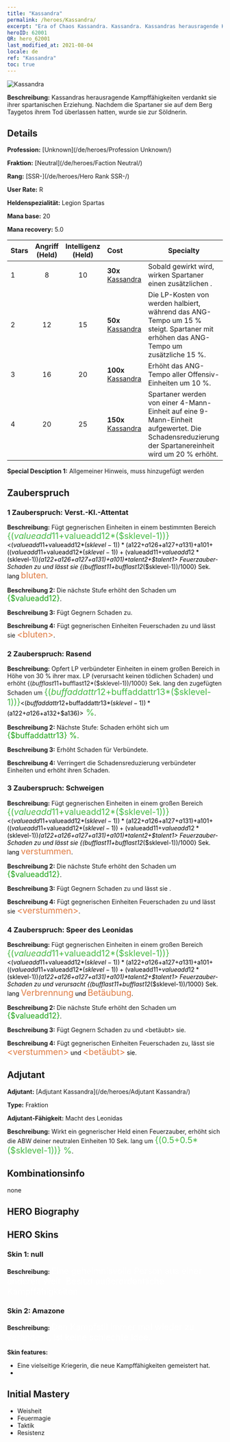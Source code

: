 ```yaml
---
title: "Kassandra"
permalink: /heroes/Kassandra/
excerpt: "Era of Chaos Kassandra. Kassandra. Kassandras herausragende Kampffähigkeiten verdankt sie ihrer spartanischen Erziehung. Nachdem die Spartaner sie auf dem Berg Taygetos ihrem Tod überlassen hatten, wurde sie zur Söldnerin."
heroID: 62001
QR: hero_62001
last_modified_at: 2021-08-04
locale: de
ref: "Kassandra"
toc: true
---
```

  ![Kassandra](/images/h/h_kashandela.jpg)

 **Beschreibung:** Kassandras herausragende Kampffähigkeiten verdankt sie ihrer spartanischen Erziehung. Nachdem die Spartaner sie auf dem Berg Taygetos ihrem Tod überlassen hatten, wurde sie zur Söldnerin.
## Details
 **Profession:**  [Unknown](/de/heroes/Profession Unknown/)

 **Fraktion:** [Neutral](/de/heroes/Faction Neutral/)

 **Rang:** [SSR-](/de/heroes/Hero Rank SSR-/)

 **User Rate:** R

 **Heldenspezialität:** Legion Spartas

 **Mana base:** 20

 **Mana recovery:** 5.0


  | Stars | Angriff (Held) | Intelligenz (Held) | Cost |     Specialty     |
  |---------|:---------------:|:---------------:|:--|--------------------|
  |    1    | 8 | 10 | **30x** [Kassandra](/ItemsDE/her_399/) | Sobald <Speer des Leonidas> gewirkt wird, wirken Spartaner einen zusätzlichen <Speerwurf>. |
  |    2    | 12 | 15 | **50x** [Kassandra](/ItemsDE/her_399/) | Die LP-Kosten von <Wildes Fieber> werden halbiert, während das ANG-Tempo um 15 % steigt. Spartaner mit <Wildes Fieber> erhöhen das ANG-Tempo um zusätzliche 15 %. |
  |    3    | 16 | 20 | **100x** [Kassandra](/ItemsDE/her_399/) | Erhöht das ANG-Tempo aller Offensiv-Einheiten um 10 %. |
  |    4    | 20 | 25 | **150x** [Kassandra](/ItemsDE/her_399/) | Spartaner werden von einer 4-Mann-Einheit auf eine 9-Mann-Einheit aufgewertet. Die Schadensreduzierung der Spartanereinheit wird um 20 % erhöht. |

 **Special Desciption 1:** Allgemeiner Hinweis, muss hinzugefügt werden

## Zauberspruch
### 1 Zauberspruch: Verst.-Kl.-Attentat
 **Beschreibung:** Fügt gegnerischen Einheiten in einem bestimmten Bereich <span style="color: #48b946;font-size:20px">{($valueadd11+$valueadd12*($sklevel-1))}</span><span style="color: black"><($valueadd11+$valueadd12*($sklevel-1))*($a122+$a126+$a127+$a131)+$a101+(($valueadd11+$valueadd12*($sklevel-1))+($valueadd11+$valueadd12*($sklevel-1))*($a122+$a126+$a127+$a131)+$a101)*$talent2+$talent1> Feuerzauber-Schaden zu und lässt sie {($bufflast11+$bufflast12*($sklevel-1))/1000} Sek. lang <span style="color: #e07c44;font-size:20px">bluten</span><span style="color: black">.

 **Beschreibung 2:** Die nächste Stufe erhöht den Schaden um <span style="color: #1ca216;font-size:18px">{$valueadd12}</span><span style="color: black">.

 **Beschreibung 3:** Fügt Gegnern Schaden zu.

 **Beschreibung 4:** Fügt gegnerischen Einheiten Feuerschaden zu und lässt sie <span style="color: #e07c44;font-size:20px">&lt;bluten&gt;</span><span style="color: black">.

### 2 Zauberspruch: Rasend
 **Beschreibung:** Opfert LP verbündeter Einheiten in einem großen Bereich in Höhe von 30 % ihrer max. LP (verursacht keinen tödlichen Schaden) und erhöht {($bufflast11+$bufflast12*($sklevel-1))/1000} Sek. lang den zugefügten Schaden um <span style="color: #48b946;font-size:20px">{($buffaddattr12+$buffaddattr13*($sklevel-1))}</span><span style="color: black"><($buffaddattr12+$buffaddattr13*($sklevel-1))*($a122+$a126+$a132+$a136)><span style="color: #48b946;font-size:20px"> %</span><span style="color: black">.

 **Beschreibung 2:** Nächste Stufe: Schaden erhöht sich um <span style="color: #1ca216;font-size:18px">{$buffaddattr13} %.</span><span style="color: black">

 **Beschreibung 3:** Erhöht Schaden für Verbündete.

 **Beschreibung 4:** Verringert die Schadensreduzierung verbündeter Einheiten und erhöht ihren Schaden.

### 3 Zauberspruch: Schweigen
 **Beschreibung:** Fügt gegnerischen Einheiten in einem großen Bereich <span style="color: #48b946;font-size:20px">{($valueadd11+$valueadd12*($sklevel-1))}</span><span style="color: black"><($valueadd11+$valueadd12*($sklevel-1))*($a122+$a126+$a127+$a131)+$a101+(($valueadd11+$valueadd12*($sklevel-1))+($valueadd11+$valueadd12*($sklevel-1))*($a122+$a126+$a127+$a131)+$a101)*$talent2+$talent1> Feuerzauber-Schaden zu und lässt sie {($bufflast11+$bufflast12*($sklevel-1))/1000} Sek. lang <span style="color: #e07c44;font-size:20px">verstummen</span><span style="color: black">.

 **Beschreibung 2:** Die nächste Stufe erhöht den Schaden um <span style="color: #1ca216;font-size:18px">{$valueadd12}</span><span style="color: black">.

 **Beschreibung 3:** Fügt Gegnern Schaden zu und lässt sie <verstummen>.

 **Beschreibung 4:** Fügt gegnerischen Einheiten Feuerschaden zu und lässt sie <span style="color: #e07c44;font-size:20px">&lt;verstummen&gt;</span><span style="color: black">.

### 4 Zauberspruch: Speer des Leonidas
 **Beschreibung:** Fügt gegnerischen Einheiten in einem großen Bereich <span style="color: #48b946;font-size:20px">{($valueadd11+$valueadd12*($sklevel-1))}</span><span style="color: black"><($valueadd11+$valueadd12*($sklevel-1))*($a122+$a126+$a127+$a131)+$a101+(($valueadd11+$valueadd12*($sklevel-1))+($valueadd11+$valueadd12*($sklevel-1))*($a122+$a126+$a127+$a131)+$a101)*$talent2+$talent1> Feuerzauber-Schaden zu und verursacht {($bufflast11+$bufflast12*($sklevel-1))/1000} Sek. lang <span style="color: #e07c44;font-size:20px">Verbrennung</span><span style="color: black"> und <span style="color: #e07c44;font-size:20px">Betäubung</span><span style="color: black">.

 **Beschreibung 2:** Die nächste Stufe erhöht den Schaden um <span style="color: #1ca216;font-size:18px">{$valueadd12}</span><span style="color: black">.

 **Beschreibung 3:** Fügt Gegnern Schaden zu und <betäubt> sie.

 **Beschreibung 4:** Fügt gegnerischen Einheiten Feuerschaden zu, lässt sie <span style="color: #e07c44;font-size:20px">&lt;verstummen&gt;</span><span style="color: black"> und <span style="color: #e07c44;font-size:20px">&lt;betäubt&gt;</span><span style="color: black"> sie.


## Adjutant

 **Adjutant:**  [Adjutant Kassandra](/de/heroes/Adjutant Kassandra/) 

 **Type:**  Fraktion 

 **Adjutant-Fähigkeit:**  Macht des Leonidas 

 **Beschreibung:** Wirkt ein gegnerischer Held einen Feuerzauber, erhöht sich die ABW deiner neutralen Einheiten 10 Sek. lang um <span style="color: #48b946;font-size:20px">{(0.5+0.5*($sklevel-1))} %</span><span style="color: black">.

## Kombinationsinfo

  none
## HERO Biography

## HERO Skins
### Skin 1: **null**

 **Beschreibung:** <span style="color: #ffffff;font-size:20px">Eine geheimnisvolle Person aus einer anderen Welt. Besitzt außerordentliche Kampffähigkeiten.</span>


### Skin 2: **Amazone**

 **Beschreibung:** <span style="color: #ffffff;font-size:20px">Den Kampfstil immer mal wieder zu verändern, ist keine schlechte Idee.</span>

 **Skin features:** 

   - Eine vielseitige Kriegerin, die neue Kampffähigkeiten gemeistert hat.
   - 


## Initial Mastery
   - Weisheit
   - Feuermagie
   - Taktik
   - Resistenz
